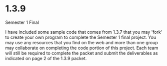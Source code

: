 1.3.9
=====

Semester 1 Final

I have included some sample code that comes from 1.3.7 that you may 'fork' to create your own program to complete the Semester 1 final project.  You may use any resources that you find on the web and more than one group may collaborate on completing the code portion of this project.  Each team will still be required to complete the packet and submit the deliverables as indicated on page 2 of the 1.3.9 packet.